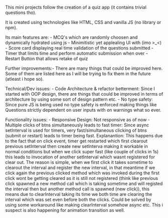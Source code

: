This mini projects follow the creation of a quiz app (it contains trivial questions tho).

It is created using technologies like HTML, CSS and vanilla JS (no library or npm).

Its main features are: - MCQ's which are randomly choosen and dynamically hydrated using js - Minimitistic yet applealing UI with (imo >\_<) - Score card displaying real time validation of the questions submitted - Timer that limits time and perform automatic submission when over - Restart Button that allows retake of quiz

Further improvements:-
There are many things that could be improved here.
Some of them are listed here as I will be trying to fix them in the future (atleast i hope so).

Technical/Dev issues: - Code Architecture & refactor betterment: Since I started with OOP design, there are things that could be improved in terms of architecture by using some sort of design pattern etc. - No type safety: Since pure JS is being used no type safety is enforced making things like Questions strictly dependent on user inputs with on warnings what so ever.

Functionality issues: - Responsive Design: Not responsive as of now - Multiple clicks of btns simultaneously leads to fast timer: Since async setInterval is used for timers, very fast/simultaneous clicking of btns (submit or restart) leads to timer being fast.
Explanantion: This happens due to the fact that on click event, timer get restarted which first clearout previous setInterval then create new setInterva making it workable in normal conditions but when we click super fast (like couple of clicks in 1s) this leads to invocation of another setInterval which wasnt registered for clear out. The reason is simple, when we first click it takes sometime to clearout the interval and register the new interval, in that meantime if we click again the previous clicked method which was invoked during the first click wont be getting cleared as it is still not registered (think like previous click spawned a new method call which is taking sometime and will registed the interval then but another method call is spawned (new click)), this means due to clearInterval taking its time we both time are clearing the interval which was set even before both the clicks. Could be solved by using some workaround like making clearInterval somehow async etc. This i suspect is also happening for animation transition as well.
